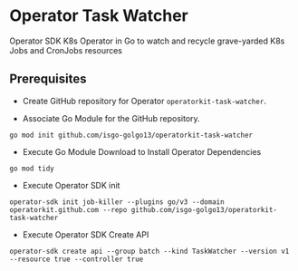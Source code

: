 # Operator Task Watcher
Operator SDK K8s Operator in Go to watch and recycle grave-yarded K8s Jobs and CronJobs resources

## Prerequisites

- Create GitHub repository for Operator `operatorkit-task-watcher`.

- Associate Go Module for the GitHub repository.
```
go mod init github.com/isgo-golgo13/operatorkit-task-watcher
```

- Execute Go Module Download to Install Operator Dependencies
```
go mod tidy
```

- Execute Operator SDK init 
```
operator-sdk init job-killer --plugins go/v3 --domain operatorkit.github.com --repo github.com/isgo-golgo13/operatorkit-task-watcher
```

- Execute Operator SDK Create API
```
operator-sdk create api --group batch --kind TaskWatcher --version v1 --resource true --controller true
```